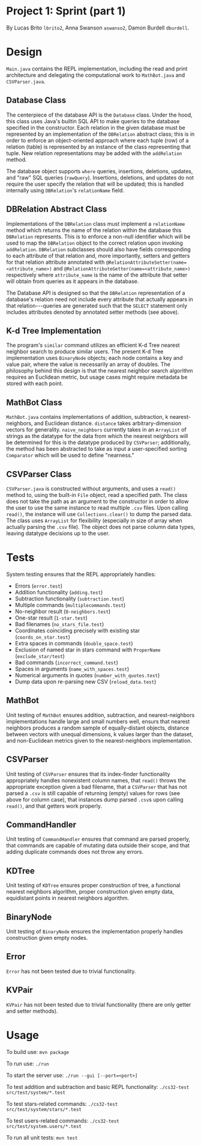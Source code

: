 # Project 1: Sprint (part 1)
By Lucas Brito `lbrito2`, Anna Swanson `aswanso2`, Damon Burdell `dburdell`. 

# Design 
`Main.java` contains the REPL implementation, including the read and print 
architecture and delegating the computational work to `MathBot.java` and 
`CSVParser.java`. 

## Database Class
The centerpiece of the database API is the `Database` class. Under the hood, 
this class uses Java's builtin SQL API to make queries to the database specified 
in the constructor. Each relation in the given database must be represented 
by an implementation of the `DBRelation` abstract class; this is in order to 
enforce an object-oriented approach where each tuple (row) of a relation (table) 
is represented by an instance of the class representing that tuple. New relation
representations may be added with the `addRelation` method.

The database object supports `where` queries, insertions, deletions, updates, 
and "raw" SQL queries (`rawQuery`). Insertions, deletions, and updates do not 
require the user specify the relation that will be updated; this is handled 
internally using `DBRelation`'s `relationName` field. 

## DBRelation Abstract Class
Implementations of the `DBRelation` class must implement a `relationName` method 
which returns the name of the relation within the database this `DBRelation` 
represents. This is to enforce a non-null identifier which will be used to map 
the `DBRelation` object to the correct relation upon invoking `addRelation`. 
`DBRelation` subclasses should also have fields corresponding to each attribute
of that relation and, more importantly, setters and getters for that relation 
attribute annotated with `@RelationAttributeSetter(name=<attribute_name>)` and 
`@RelationAttributeGetter(name=<attribute_name>)` respectively where
`attribute_name` is the name of the attribute that setter will obtain from
queries as it appears in the database.

The Database API is designed so that the `DBRelation` representation of a 
database's relation need not include every attribute that actually appears in 
that relation---queries are generated such that the `SELECT` statement only 
includes attributes denoted by annotated setter methods (see above). 

## K-d Tree Implementation 
The program's `similar` command utilizes an efficient K-d Tree nearest neighbor 
search to produce similar users. The present K-d Tree implementation uses 
`BinaryNode` objects; each node contains a key and value pair, where the value 
is necessarily an array of doubles. The philosophy behind this design is that 
the nearest neighbor search algorithm requires an Euclidean metric, but 
usage cases might require metadata be stored with each point.  

## MathBot Class
`MathBot.java` contains implementations of addition, subtraction, 
k nearest-neighbors, and Euclidean distance. `distance` takes
arbitrary-dimension vectors for generality. `naive_neighbors` currently takes 
in an `ArrayList` of strings as the datatype for the data from which the nearest
neighbors will be determined for this is the datatype produced by `CSVParser`;
additionally, the method has been abstracted to take as input a user-specified
sorting `Comparator` which will be used to define "nearness."

## CSVParser Class
`CSVParser.java` is constructed without arguments, and uses a `read()` method 
to, using the built-in `File` object, read a specified path. The class does not 
take the path as an argument to the constructor in order to allow the user to 
use the same instance to read multiple `.csv` files. Upon calling `read()`, the 
instance will use `Collections.clear()` to dump the parsed data. The class 
uses `ArrayList` for flexibility (especially in size of array when actually 
parsing the `.csv` file). The object does not parse column data types, leaving 
datatype decisions up to the user. 

# Tests 
System testing ensures that the REPL appropriately handles: 
- Errors (`error.test`)
- Addition functionality (`adding.test`)
- Subtraction functionality (`subtraction.test`)
- Multiple commands (`multiplecommands.test`)
- No-neighbor result (`0-neighbors.test`)
- One-star result (`1-star.test`)
- Bad filenames (`no_stars_file.test`)
- Coordinates coinciding precisely with existing star (`coords_on_star.test`)
- Extra spaces in commands (`double_space.test`)
- Exclusion of named star in stars command with `ProperName` (`exclude_star/test`)
- Bad commands (`incorrect_command.test`)
- Spaces in arguments (`name_with_spaces.test`)
- Numerical arguments in quotes (`number_with_quotes.test`)
- Dump data upon re-parsing new CSV (`reload_data.test`)

## MathBot
Unit testing of `MathBot` ensures addition, subtraction, and nearest-neighbors 
implementations handle large and small numbers well, ensurs that nearest
neighbors produces a random sample of equally-distant objects, distance between 
vectors with unequal dimensions, k values larger than the dataset, and 
non-Euclidean metrics given to the nearest-neighbors implementation. 

## CSVParser
Unit testing of `CSVParser` ensures that its index-finder functionality 
appropriately handles nonexistent column names, that `read()` throws the 
appropriate exception given a bad filename, that a `CSVParser` that has not 
parsed a `.csv` is still capable of returning (empty) values for rows (see above 
for column case), that instances dump parsed `.csv`s upon calling `read()`, and
that getters work properly. 

## CommandHandler
Unit testing of `CommandHandler` ensures that command are parsed properly, that 
commands are capable of mutating data outside their scope, and that adding 
duplicate commands does not throw any errors. 

## KDTree
Unit testing of `KDTree` ensures proper construction of tree, a functional 
nearest neighbors algorithm, proper construction given empty data, equidistant 
points in nearest neighbors algorithm. 

## BinaryNode 
Unit testing of `BinaryNode` ensures the implementation properly handles 
construction given empty nodes. 

## Error
`Error` has not been tested due to trivial functionality. 

## KVPair 
`KVPair` has not been tested due to trivial functionality (there are only 
getter and setter methods).

# Usage 
To build use:
`mvn package`

To run use:
`./run`

To start the server use:
`./run --gui [--port=<port>]`

To test addition and subtraction and basic REPL functionality: 
`./cs32-test src/test/system/*.test`

To test stars-related commands: 
`./cs32-test src/test/system/stars/*.test`

To test users-related commands: 
`./cs32-test src/test/system.users/*.test`

To run all unit tests: 
`mvn test`
